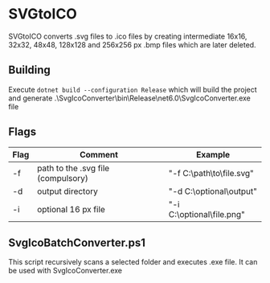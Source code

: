 # SVGtoICO

SVGtoICO converts .svg files to .ico files by creating intermediate 16x16, 32x32, 48x48, 128x128 and 256x256 px .bmp files which are later deleted.

## Building
Execute ```dotnet build --configuration Release``` which will build the project and generate .\SvgIcoConverter\bin\Release\net6.0\SvgIcoConverter.exe file

## Flags

| Flag | Comment                            | Example                    |
|------|------------------------------------|----------------------------|
| -f   | path to the .svg file (compulsory) | "-f C:\\path\to\file.svg"  |
| -d   | output directory                   | "-d C:\\optional\output"   |
| -i   | optional 16 px file                | "-i C:\\optional\file.png" |

## SvgIcoBatchConverter.ps1
This script recursively scans a selected folder and executes .exe file. It can be used with SvgIcoConverter.exe
